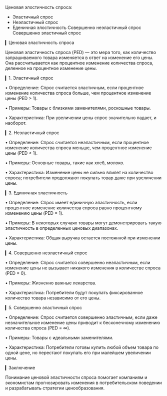 Ценовая элостичность спроса:

- Эластичный спрос
- Неэластичный спрос
- Еденичная элостичность
	Совершенно неэластичный спрос
	Совершенно эластичный спрос

▎Ценовая эластичность спроса

Ценовая эластичность спроса (PED) — это мера того, как количество запрашиваемого товара изменяется в ответ на изменение его цены. Она рассчитывается как процентное изменение количества спроса, деленное на процентное изменение цены.

▎1. Эластичный спрос

• Определение: Спрос считается эластичным, если процентное изменение количества спроса больше, чем процентное изменение цены (PED > 1).

• Примеры: Товары с близкими заменителями, роскошные товары.

• Характеристика: При увеличении цены спрос значительно падает, и наоборот.

▎2. Неэластичный спрос

• Определение: Спрос считается неэластичным, если процентное изменение количества спроса меньше, чем процентное изменение цены (PED < 1).

• Примеры: Основные товары, такие как хлеб, молоко.

• Характеристика: Изменение цены не сильно влияет на количество спроса; потребители продолжают покупать товар даже при увеличении цены.

▎3. Единичная эластичность

• Определение: Спрос имеет единичную эластичность, если процентное изменение количества спроса равно процентному изменению цены (PED = 1).

• Примеры: В некоторых случаях товары могут демонстрировать такую эластичность в определенных ценовых диапазонах.

• Характеристика: Общая выручка остается постоянной при изменении цены.

▎4. Совершенно неэластичный спрос

• Определение: Спрос считается совершенно неэластичным, если изменение цены не вызывает никакого изменения в количестве спроса (PED = 0).

• Примеры: Жизненно важные лекарства.

• Характеристика: Потребители будут покупать фиксированное количество товара независимо от его цены.

▎5. Совершенно эластичный спрос

• Определение: Спрос считается совершенно эластичным, если даже незначительное изменение цены приводит к бесконечному изменению количества спроса (PED = ∞).

• Примеры: Товары с идеальными заменителями.

• Характеристика: Потребители готовы купить любой объем товара по одной цене, но перестают покупать его при малейшем увеличении цены.

▎Заключение

Понимание ценовой эластичности спроса помогает компаниям и экономистам прогнозировать изменения в потребительском поведении и разрабатывать стратегии ценообразования.